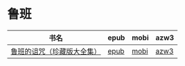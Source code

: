 # 鲁班

| 书名 | epub | mobi | azw3 |
| --- | --- | --- | --- |
| [鲁班的诅咒（珍藏版大全集）](http://ct.dalanmei.com/f/31084289-571787248-5172e9) | [epub](http://ct.dalanmei.com/f/31084289-571787248-5172e9) | [mobi](http://ct.dalanmei.com/f/31084289-571453621-e6bf3a) | [azw3](http://ct.dalanmei.com/f/31084289-571886870-73304b) |
